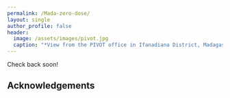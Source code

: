 ```yaml
---
permalink: /Mada-zero-dose/
layout: single
author_profile: false
header:
  image: /assets/images/pivot.jpg
  caption: "*View from the PIVOT office in Ifanadiana District, Madagascar*"
---
```


Check back soon!


## Acknowledgements